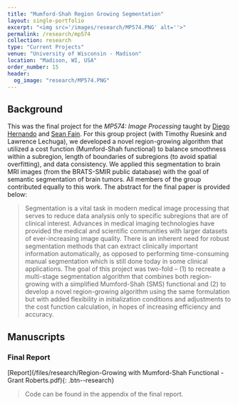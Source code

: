 ```yaml
---
title: "Mumford-Shah Region Growing Segmentation"
layout: single-portfolio
excerpt: "<img src='/images/research/MP574.PNG' alt=''>"
permalink: /research/mp574
collection: research
type: "Current Projects"
venue: "University of Wisconsin - Madison"
location: "Madison, WI, USA"
order_number: 15
header: 
  og_image: "research/MP574.PNG"
---
```


Background
------
This was the final project for the *MP574: Image Processing* taught by [Diego Hernando](https://radiology.wisc.edu/profile/diego-hernando-706/) and [Sean Fain](https://medicine.uiowa.edu/radiology/profile/sean-fain). For this group project (with Timothy Ruesink and Lawrence Lechuga), we developed a novel region-growing algorithm that utilized a cost function (Mumford-Shah functional) to balance smoothness within a subregion, length of boundaries of subregions (to avoid spatial overfitting), and data consistency. We applied this segmentation to brain MRI images (from the BRATS-SMIR public database) with the goal of semantic segmentation of brain tumors. All members of the group contributed equally to this work. The abstract for the final paper is provided below:

> Segmentation is a vital task in modern medical image processing that serves to reduce data analysis only to specific subregions that are of clinical interest. Advances in medical imaging technologies have provided the medical and scientific communities with larger datasets of ever-increasing image quality. There is an inherent need for robust segmentation methods that can extract clinically important information automatically, as opposed to performing time-consuming manual segmentation which is still done today in some clinical applications. The goal of this project was two-fold – (1) to recreate a multi-stage segmentation algorithm that combines both region-growing with a simplified Mumford-Shah (SMS) functional and (2) to develop a novel region-growing algorithm using the same formulation but with added flexibility in initialization conditions and adjustments to the cost function calculation, in hopes of increasing efficiency and accuracy.

Manuscripts
------
### Final Report
[Report](/files/research/Region-Growing with Mumford-Shah Functional - Grant Roberts.pdf){: .btn--research}
> Code can be found in the appendix of the final report.

